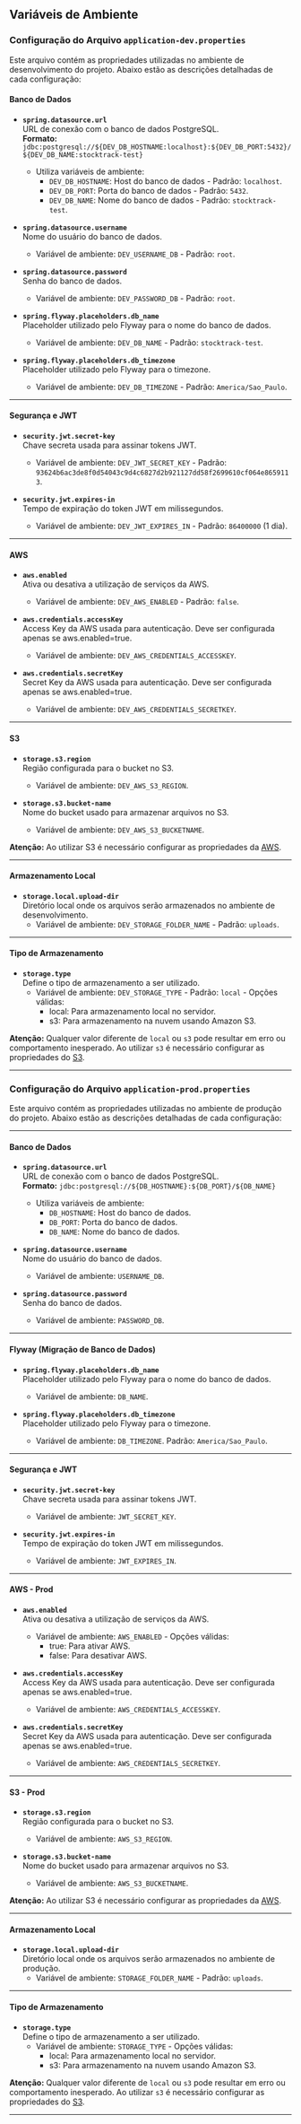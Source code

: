 ## Variáveis de Ambiente

### Configuração do Arquivo `application-dev.properties`

Este arquivo contém as propriedades utilizadas no ambiente de desenvolvimento do projeto. Abaixo estão as descrições detalhadas de cada configuração:

#### Banco de Dados

- **`spring.datasource.url`**  
  URL de conexão com o banco de dados PostgreSQL.  
  **Formato:** `jdbc:postgresql://${DEV_DB_HOSTNAME:localhost}:${DEV_DB_PORT:5432}/${DEV_DB_NAME:stocktrack-test}`
    - Utiliza variáveis de ambiente:
        - `DEV_DB_HOSTNAME`: Host do banco de dados - Padrão: `localhost`.
        - `DEV_DB_PORT`: Porta do banco de dados - Padrão: `5432`.
        - `DEV_DB_NAME`: Nome do banco de dados - Padrão: `stocktrack-test`.

- **`spring.datasource.username`**  
  Nome do usuário do banco de dados.
    - Variável de ambiente: `DEV_USERNAME_DB` - Padrão: `root`.

- **`spring.datasource.password`**  
  Senha do banco de dados.
    - Variável de ambiente: `DEV_PASSWORD_DB` - Padrão: `root`.

- **`spring.flyway.placeholders.db_name`**  
  Placeholder utilizado pelo Flyway para o nome do banco de dados.
    - Variável de ambiente: `DEV_DB_NAME` - Padrão: `stocktrack-test`.

- **`spring.flyway.placeholders.db_timezone`**  
  Placeholder utilizado pelo Flyway para o timezone.
    - Variável de ambiente: `DEV_DB_TIMEZONE` - Padrão: `America/Sao_Paulo`.

---

#### Segurança e JWT

- **`security.jwt.secret-key`**  
  Chave secreta usada para assinar tokens JWT.
    - Variável de ambiente: `DEV_JWT_SECRET_KEY` - Padrão: `93624b6ac3de8f0d54043c9d4c6827d2b921127dd58f2699610cf064e8659113`.

- **`security.jwt.expires-in`**  
  Tempo de expiração do token JWT em milissegundos.
    - Variável de ambiente: `DEV_JWT_EXPIRES_IN` - Padrão: `86400000` (1 dia).

---

#### AWS

- **`aws.enabled`**  
  Ativa ou desativa a utilização de serviços da AWS.
    - Variável de ambiente: `DEV_AWS_ENABLED` - Padrão: `false`.

- **`aws.credentials.accessKey`**  
  Access Key da AWS usada para autenticação. Deve ser configurada apenas se aws.enabled=true.
    - Variável de ambiente: `DEV_AWS_CREDENTIALS_ACCESSKEY`.

- **`aws.credentials.secretKey`**  
  Secret Key da AWS usada para autenticação. Deve ser configurada apenas se aws.enabled=true.
    - Variável de ambiente: `DEV_AWS_CREDENTIALS_SECRETKEY`.

---

#### S3

- **`storage.s3.region`**  
  Região configurada para o bucket no S3. 
    - Variável de ambiente: `DEV_AWS_S3_REGION`.

- **`storage.s3.bucket-name`**  
  Nome do bucket usado para armazenar arquivos no S3.
    - Variável de ambiente: `DEV_AWS_S3_BUCKETNAME`.

**Atenção:** Ao utilizar S3 é necessário configurar as propriedades da [AWS](#aws).

---

#### Armazenamento Local

- **`storage.local.upload-dir`**  
  Diretório local onde os arquivos serão armazenados no ambiente de desenvolvimento.
    - Variável de ambiente: `DEV_STORAGE_FOLDER_NAME` - Padrão: `uploads`.

---

#### Tipo de Armazenamento

- **`storage.type`**  
  Define o tipo de armazenamento a ser utilizado.
    - Variável de ambiente: `DEV_STORAGE_TYPE` - Padrão: `local` - Opções válidas:
        - local: Para armazenamento local no servidor.
        - s3: Para armazenamento na nuvem usando Amazon S3.
      
**Atenção:** Qualquer valor diferente de `local` ou `s3` pode resultar em erro ou comportamento inesperado. 
Ao utilizar `s3` é necessário configurar as propriedades do [S3](#s3).

---

### Configuração do Arquivo `application-prod.properties`

Este arquivo contém as propriedades utilizadas no ambiente de produção do projeto. Abaixo estão as descrições detalhadas de cada configuração:

---

#### Banco de Dados

- **`spring.datasource.url`**  
  URL de conexão com o banco de dados PostgreSQL.  
  **Formato:** `jdbc:postgresql://${DB_HOSTNAME}:${DB_PORT}/${DB_NAME}`
    - Utiliza variáveis de ambiente:
        - `DB_HOSTNAME`: Host do banco de dados.
        - `DB_PORT`: Porta do banco de dados.
        - `DB_NAME`: Nome do banco de dados.

- **`spring.datasource.username`**  
  Nome do usuário do banco de dados.
    - Variável de ambiente: `USERNAME_DB`.

- **`spring.datasource.password`**  
  Senha do banco de dados.
    - Variável de ambiente: `PASSWORD_DB`.

---

#### Flyway (Migração de Banco de Dados)

- **`spring.flyway.placeholders.db_name`**  
  Placeholder utilizado pelo Flyway para o nome do banco de dados.
    - Variável de ambiente: `DB_NAME`.

- **`spring.flyway.placeholders.db_timezone`**  
  Placeholder utilizado pelo Flyway para o timezone.
    - Variável de ambiente: `DB_TIMEZONE`. Padrão: `America/Sao_Paulo`.

---

#### Segurança e JWT

- **`security.jwt.secret-key`**  
  Chave secreta usada para assinar tokens JWT.
    - Variável de ambiente: `JWT_SECRET_KEY`.

- **`security.jwt.expires-in`**  
  Tempo de expiração do token JWT em milissegundos.
    - Variável de ambiente: `JWT_EXPIRES_IN`.

---

#### AWS - Prod

- **`aws.enabled`**  
  Ativa ou desativa a utilização de serviços da AWS.
    - Variável de ambiente: `AWS_ENABLED` - Opções válidas:
        - true: Para ativar AWS.
        - false: Para desativar AWS.

- **`aws.credentials.accessKey`**  
  Access Key da AWS usada para autenticação. Deve ser configurada apenas se aws.enabled=true.
    - Variável de ambiente: `AWS_CREDENTIALS_ACCESSKEY`.

- **`aws.credentials.secretKey`**  
  Secret Key da AWS usada para autenticação. Deve ser configurada apenas se aws.enabled=true.
    - Variável de ambiente: `AWS_CREDENTIALS_SECRETKEY`.

---

#### S3 - Prod

- **`storage.s3.region`**  
  Região configurada para o bucket no S3.
    - Variável de ambiente: `AWS_S3_REGION`.

- **`storage.s3.bucket-name`**  
  Nome do bucket usado para armazenar arquivos no S3.
    - Variável de ambiente: `AWS_S3_BUCKETNAME`.

**Atenção:** Ao utilizar S3 é necessário configurar as propriedades da [AWS](#aws---prod).

---

#### Armazenamento Local

- **`storage.local.upload-dir`**  
  Diretório local onde os arquivos serão armazenados no ambiente de produção.
    - Variável de ambiente: `STORAGE_FOLDER_NAME` - Padrão: `uploads`.

---

#### Tipo de Armazenamento

- **`storage.type`**  
  Define o tipo de armazenamento a ser utilizado.
    - Variável de ambiente: `STORAGE_TYPE` - Opções válidas:
        - local: Para armazenamento local no servidor.
        - s3: Para armazenamento na nuvem usando Amazon S3.

**Atenção:** Qualquer valor diferente de `local` ou `s3` pode resultar em erro ou comportamento inesperado.
Ao utilizar `s3` é necessário configurar as propriedades do [S3](#s3---prod).

---
